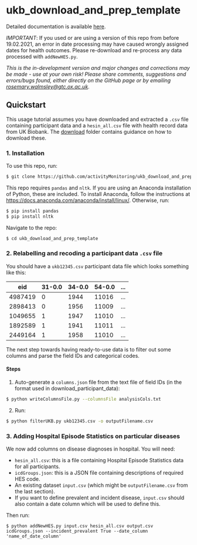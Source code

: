 # ukb_download_and_prep_template

Detailed documentation is available [here](https://ukb-download-and-prep-template.readthedocs.io/).

*IMPORTANT*: If you used or are using a version of this repo from before 19.02.2021, an error in date processing may have caused wrongly assigned dates for health outcomes. Please re-download and re-process any data processed with `addNewHES.py`. 

*This is the in-development version and major changes and corrections may be made - use at your own risk! Please share comments, suggestions and errors/bugs found, either directly on the GitHub page or by emailing rosemary.walmsley@gtc.ox.ac.uk*. 

## Quickstart
This usage tutorial assumes you have downloaded and extracted a `.csv` file containing participant data and a `hesin_all.csv` file with health record data from UK Biobank. The [download](https://github.com/activityMonitoring/ukb_download_and_prep_template/download) folder contains guidance on how to download these. 

### 1. Installation 

To use this repo, run: 
```Bash
$ git clone https://github.com/activityMonitoring/ukb_download_and_prep_template.git
```
 
This repo requires `pandas` and `nltk`. If you are using an Anaconda installation of Python, these are included. 
To install Anaconda, follow the instructions at https://docs.anaconda.com/anaconda/install/linux/. 
Otherwise, run: 
```Bash
$ pip install pandas
$ pip install nltk
```

Navigate to the repo: 
```Bash
$ cd ukb_download_and_prep_template
```

### 2. Relabelling and recoding a participant data `.csv` file 
You should have a `ukb12345.csv` participant data file which looks something like this:

| eid     | 31-0.0 | 34-0.0 | 54-0.0 |   ...
|---------|--------|--------|--------|--------
| 4987419 | 0      | 1944   | 11016  |   ...
| 2898413 | 0      | 1956   | 11009  |   ...
| 1049655 | 1      | 1947   | 11010  |   ...
| 1892589 | 1      | 1941   | 11011  |   ...
| 2449164 | 1      | 1958   | 11010  |   ...

The next step towards having ready-to-use data is to filter out some columns and parse the field IDs and categorical codes. 
#### Steps

1. Auto-generate a `columns.json` file from the text file of field IDs (in the format used in download_participant_data):
```Bash
$ python writeColumnsFile.py --columnsFile analysisCols.txt 
```
2. Run:
```Bash
$ python filterUKB.py ukb12345.csv -o outputFilename.csv
```
### 3. Adding Hospital Episode Statistics on particular diseases
We now add columns on disease diagnoses in hospital. 
You will need: 
 - `hesin_all.csv`: this is a file containing Hospital Episode Statistics data for all participants. 
 - `icdGroups.json`: this is a JSON file containing descriptions of required HES code. 
 - An existing dataset `input.csv` (which might be `outputFilename.csv` from the last section). 
 - If you want to define prevalent and incident disease, `input.csv` should also contain a date column which will be used to define this. 

Then run: 
```
$ python addNewHES.py input.csv hesin_all.csv output.csv icdGroups.json --incident_prevalent True --date_column 'name_of_date_column'
```
